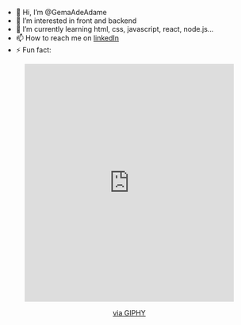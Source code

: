 - 👋 Hi, I’m @GemaAdeAdame
- 👀 I’m interested in front and backend
- 🌱 I’m currently learning html, css, javascript, react, node.js...
- 📫 How to reach me on [linkedIn](https://www.linkedin.com/in/gema-adame-prudencio/)
- ⚡ Fun fact: 

<!---
GemaAdeAdame/GemaAdeAdame is a ✨ special ✨ repository because its `README.md` (this file) appears on your GitHub profile.
You can click the Preview link to take a look at your changes.
--->
<div id="header" align="center">
<iframe src="https://giphy.com/embed/26DN1uROGNzpYW0AU" width="422" height="480" frameBorder="0" class="giphy-embed" allowFullScreen></iframe><p><a href="https://giphy.com/gifs/cute-gay-rainbow-26DN1uROGNzpYW0AU">via GIPHY</a></p>
</div>
